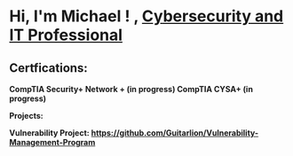  <h1>Hi, I'm  Michael ! , <a href=https://www.linkedin.com/in/michael-lauretta-a2534011a//">Cybersecurity and IT Professional</a> 


 <h2> Certfications:</h2>

 <b> CompTIA Security+<b>
  <b> Network + (in progress)<b>
 <b>  CompTIA CYSA+ (in progress)


  Projects:

   Vulnerability Project:  https://github.com/Guitarlion/Vulnerability-Management-Program

   
  









